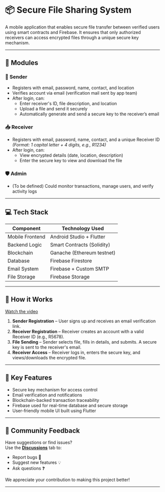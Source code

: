 # 📦 Secure File Sharing System

A mobile application that enables secure file transfer between verified users using smart contracts and Firebase. It ensures that only authorized receivers can access encrypted files through a unique secure key mechanism.

---

## 🚀 Modules

### 🔐 Sender
- Registers with email, password, name, contact, and location
- Verifies account via email (verification mail sent by app team)
- After login, can:
  - Enter receiver's ID, file description, and location
  - Upload a file and send it securely
  - Automatically generate and send a secure key to the receiver’s email

### 📥 Receiver
- Registers with email, password, name, contact, and a unique Receiver ID  
  _(Format: 1 capital letter + 4 digits, e.g., R1234)_
- After login, can:
  - View encrypted details (date, location, description)
  - Enter the secure key to view and download the file

### 🛡️ Admin
- (To be defined) Could monitor transactions, manage users, and verify activity logs

---

## 💻 Tech Stack

| Component       | Technology Used            |
|----------------|-----------------------------|
| Mobile Frontend | Android Studio + Flutter   |
| Backend Logic   | Smart Contracts (Solidity) |
| Blockchain      | Ganache (Ethereum testnet) |
| Database        | Firebase Firestore         |
| Email System    | Firebase + Custom SMTP     |
| File Storage    | Firebase Storage           |

---

## 🔄 How it Works
[Watch the video](https://vimeo.com/1082106648?share=copy)


1. **Sender Registration** – User signs up and receives an email verification link.
2. **Receiver Registration** – Receiver creates an account with a valid Receiver ID (e.g., R5678).
3. **File Sending** – Sender selects file, fills in details, and submits. A secure key is sent to the receiver's email.
4. **Receiver Access** – Receiver logs in, enters the secure key, and views/downloads the encrypted file.

---

## 📱 Key Features

- Secure key mechanism for access control
- Email verification and notifications
- Blockchain-backed transaction traceability
- Firebase used for real-time database and secure storage
- User-friendly mobile UI built using Flutter

---

## 💬 Community Feedback

Have suggestions or find issues?  
Use the [**Discussions**](https://github.com/mm0900/Secure-file-sharing-mobileapplication/discussions/1) tab to:
- Report bugs 🐛
- Suggest new features 💡
- Ask questions ❓

We appreciate your contribution to making this project better!

---



